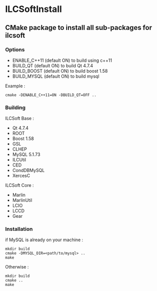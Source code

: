# ILCSoftInstall
## CMake package to install all sub-packages for ilcsoft

### Options
 * ENABLE_C++11 (default ON) to build using c++11
 * BUILD_QT (default ON) to build Qt 4.7.4
 * BUILD_BOOST (default ON) to build boost 1.58
 * BUILD_MYSQL (default ON) to build mysql

Example :
```
cmake -DENABLE_C++11=ON -DBUILD_QT=OFF ..
```

### Building 
ILCSoft Base :
 * Qt 4.7.4
 * ROOT
 * Boost 1.58
 * GSL
 * CLHEP
 * MySQL 5.1.73
 * ILCUtil
 * CED
 * CondDBMySQL
 * XercesC
 
ILCSoft Core :
 * Marlin
 * MarlinUtil
 * LCIO
 * LCCD
 * Gear

### Installation

if MySQL is already on your machine :

```
mkdir build
cmake -DMYSQL_DIR=<path/to/mysql> ..
make
```

Otherwise :

```
mkdir build
cmake ..
make
```
